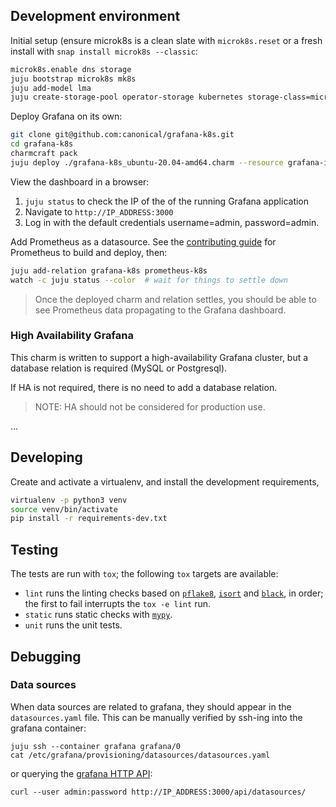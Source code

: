 ## Development environment

Initial setup (ensure microk8s is a clean slate with `microk8s.reset` or a fresh install with `snap install microk8s --classic`:
```bash
microk8s.enable dns storage
juju bootstrap microk8s mk8s
juju add-model lma
juju create-storage-pool operator-storage kubernetes storage-class=microk8s-hostpath
```

Deploy Grafana on its own:
```bash
git clone git@github.com:canonical/grafana-k8s.git
cd grafana-k8s
charmcraft pack
juju deploy ./grafana-k8s_ubuntu-20.04-amd64.charm --resource grafana-image=ubuntu/grafana:latest --resource litestream-image=docker.io/litestream/litestream:0.3.9
```

View the dashboard in a browser:
1. `juju status` to check the IP of the of the running Grafana application
2. Navigate to `http://IP_ADDRESS:3000`
3. Log in with the default credentials username=admin, password=admin.

Add Prometheus as a datasource. See the [contributing guide](https://github.com/canonical/prometheus-operator/blob/main/CONTRIBUTING.md)
for Prometheus to build and deploy, then:
```bash
juju add-relation grafana-k8s prometheus-k8s
watch -c juju status --color  # wait for things to settle down
```
> Once the deployed charm and relation settles, you should be able to see Prometheus data propagating to the Grafana dashboard.

### High Availability Grafana

This charm is written to support a high-availability Grafana cluster, but a database relation is required (MySQL or Postgresql).

If HA is not required, there is no need to add a database relation.

> NOTE: HA should not be considered for production use.

...

## Developing

Create and activate a virtualenv,
and install the development requirements,

```sh
virtualenv -p python3 venv
source venv/bin/activate
pip install -r requirements-dev.txt
```

## Testing

The tests are run with `tox`; the following `tox` targets are available:

* `lint` runs the linting checks based on [`pflake8`](https://flake8.pycqa.org/en/latest/), [`isort`](https://pypi.org/project/isort/) and [`black`](https://github.com/psf/black), in order; the first to fail interrupts the `tox -e lint` run.
* `static` runs static checks with [`mypy`](http://mypy-lang.org/).
* `unit` runs the unit tests.

## Debugging
### Data sources
When data sources are related to grafana, they should appear in the
`datasources.yaml` file. This can be manually verified by ssh-ing into the
grafana container:

```shell
juju ssh --container grafana grafana/0
cat /etc/grafana/provisioning/datasources/datasources.yaml
```

or querying the
[grafana HTTP API](https://grafana.com/docs/grafana/latest/http_api/):
```shell
curl --user admin:password http://IP_ADDRESS:3000/api/datasources/
```
